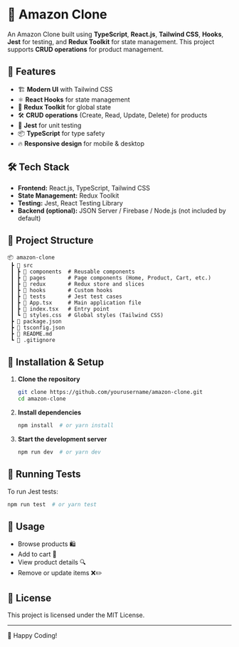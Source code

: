 # 🛒 Amazon Clone

An Amazon Clone built using **TypeScript**, **React.js**, **Tailwind CSS**, **Hooks**, **Jest** for testing, and **Redux Toolkit** for state management. This project supports **CRUD operations** for product management.

## 🚀 Features

- 🏗️ **Modern UI** with Tailwind CSS
- ⚛️ **React Hooks** for state management
- 🔄 **Redux Toolkit** for global state
- 🛠️ **CRUD operations** (Create, Read, Update, Delete) for products
- 🧪 **Jest** for unit testing
- 📦 **TypeScript** for type safety
- 🔥 **Responsive design** for mobile & desktop

## 🛠️ Tech Stack

- **Frontend:** React.js, TypeScript, Tailwind CSS
- **State Management:** Redux Toolkit
- **Testing:** Jest, React Testing Library
- **Backend (optional):** JSON Server / Firebase / Node.js (not included by default)

## 📂 Project Structure

```plaintext
📦 amazon-clone
 ┣ 📂 src
 ┃ ┣ 📂 components  # Reusable components
 ┃ ┣ 📂 pages       # Page components (Home, Product, Cart, etc.)
 ┃ ┣ 📂 redux       # Redux store and slices
 ┃ ┣ 📂 hooks       # Custom hooks
 ┃ ┣ 📂 tests       # Jest test cases
 ┃ ┣ 📜 App.tsx     # Main application file
 ┃ ┣ 📜 index.tsx   # Entry point
 ┃ ┗ 📜 styles.css  # Global styles (Tailwind CSS)
 ┣ 📜 package.json
 ┣ 📜 tsconfig.json
 ┣ 📜 README.md
 ┗ 📜 .gitignore
```

## 🎯 Installation & Setup

1. **Clone the repository**
   ```sh
   git clone https://github.com/yourusername/amazon-clone.git
   cd amazon-clone
   ```
2. **Install dependencies**
   ```sh
   npm install  # or yarn install
   ```
3. **Start the development server**
   ```sh
   npm run dev  # or yarn dev
   ```

## 🧪 Running Tests

To run Jest tests:
```sh
npm run test  # or yarn test
```

## 🚀 Usage
- Browse products 🛍️
- Add to cart 🛒
- View product details 🔍
- Remove or update items ❌✏️

## 📜 License

This project is licensed under the MIT License.

---

💙 Happy Coding!
